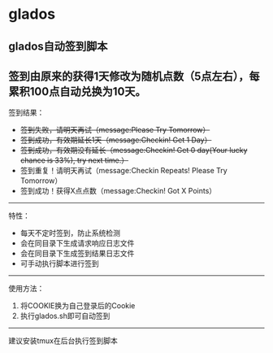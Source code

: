 # glados
glados自动签到脚本  
---  
签到由原来的获得1天修改为随机点数（5点左右），每累积100点自动兑换为10天。
---
签到结果：
- ~~签到失败，请明天再试（message:Please Try Tomorrow）~~
- ~~签到成功，有效期延长1天（message:Checkin! Get 1 Day）~~
- ~~签到成功，有效期没有延长（message:Checkin! Get 0 day(Your lucky chance is 33%), try next time.）~~
- 签到重复！请明天再试（message:Checkin Repeats! Please Try Tomorrow）
- 签到成功！获得X点点数（message:Checkin! Got X Points）
---
特性：
- 每天不定时签到，防止系统检测
- 会在同目录下生成请求响应日志文件
- 会在同目录下生成签到结果日志文件
- 可手动执行脚本进行签到
---
使用方法：
1. 将COOKIE换为自己登录后的Cookie
2. 执行glados.sh即可自动签到
---
建议安装tmux在后台执行签到脚本
